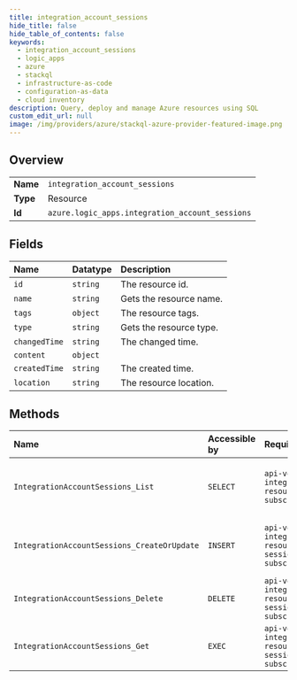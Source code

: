 ```yaml
---
title: integration_account_sessions
hide_title: false
hide_table_of_contents: false
keywords:
  - integration_account_sessions
  - logic_apps
  - azure    
  - stackql
  - infrastructure-as-code
  - configuration-as-data
  - cloud inventory
description: Query, deploy and manage Azure resources using SQL
custom_edit_url: null
image: /img/providers/azure/stackql-azure-provider-featured-image.png
---
```

  
    

## Overview
<table><tbody>
<tr><td><b>Name</b></td><td><code>integration_account_sessions</code></td></tr>
<tr><td><b>Type</b></td><td>Resource</td></tr>
<tr><td><b>Id</b></td><td><code>azure.logic_apps.integration_account_sessions</code></td></tr>
</tbody></table>

## Fields
| Name | Datatype | Description |
|:-----|:---------|:------------|
| `id` | `string` | The resource id. |
| `name` | `string` | Gets the resource name. |
| `tags` | `object` | The resource tags. |
| `type` | `string` | Gets the resource type. |
| `changedTime` | `string` | The changed time. |
| `content` | `object` |  |
| `createdTime` | `string` | The created time. |
| `location` | `string` | The resource location. |
## Methods
| Name | Accessible by | Required Params | Description |
|:-----|:--------------|:----------------|:------------|
| `IntegrationAccountSessions_List` | `SELECT` | `api-version, integrationAccountName, resourceGroupName, subscriptionId` | Gets a list of integration account sessions. |
| `IntegrationAccountSessions_CreateOrUpdate` | `INSERT` | `api-version, integrationAccountName, resourceGroupName, sessionName, subscriptionId` | Creates or updates an integration account session. |
| `IntegrationAccountSessions_Delete` | `DELETE` | `api-version, integrationAccountName, resourceGroupName, sessionName, subscriptionId` | Deletes an integration account session. |
| `IntegrationAccountSessions_Get` | `EXEC` | `api-version, integrationAccountName, resourceGroupName, sessionName, subscriptionId` | Gets an integration account session. |
